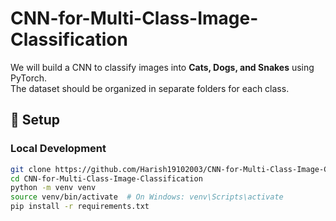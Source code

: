 # CNN-for-Multi-Class-Image-Classification

We will build a CNN to classify images into **Cats, Dogs, and Snakes** using PyTorch.  
The dataset should be organized in separate folders for each class.

## 🔧 Setup

### Local Development
```bash
git clone https://github.com/Harish19102003/CNN-for-Multi-Class-Image-Classification.git
cd CNN-for-Multi-Class-Image-Classification
python -m venv venv
source venv/bin/activate  # On Windows: venv\Scripts\activate
pip install -r requirements.txt
```